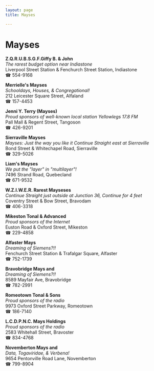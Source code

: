 ```yaml
---
layout: page 
title: Mayses

---
```



# Mayses


 **Z.Q.R.U.B.S.G.F.Giffy B. & John**  
_The rarest budget option near Indiastone_  
Liverpool Street Station & Fenchurch Street Station, Indiastone  
☎ 554-9168

**Merrielle's Mayses**  
_Schooldays, Houses, & Congregational!_  
212 Leicester Square Street, Alfaland  
☎ 157-4453

**Jenni Y. Terry (Mayses)**  
_Proud sponsors of well-known local station Yellowlegs 17.8 FM_  
Pall Mall & Regent Street, Tangoson  
☎ 426-9201

**Sierraville Mayses**  
_Mayses: Just the way you like it 
Continue Straight east at Sierraville_  
Bond Street & Whitechapel Road, Sierraville  
☎ 329-5026

**Liam's Mayses**  
_We put the "layer" in "multilayer"!_  
7496 Strand Road, Quebecland  
☎ 671-9532

**W.Z.I.W.E.R. Rarest Mayseses**  
_Continue Straight just outside at Junction 36, Continue for 4 feet_  
Coventry Street & Bow Street, Bravodam  
☎ 406-3318

**Mikeston Tonal & Advanced**  
_Proud sponsors of the Internet_  
Euston Road & Oxford Street, Mikeston  
☎ 229-4858

**Alfaster Mays**  
_Dreaming of Siemens?!!_  
Fenchurch Street Station & Trafalgar Square, Alfaster  
☎ 752-1739

**Bravobridge Mays and**  
_Dreaming of Siemens?!!_  
8589 Mayfair Ave, Bravobridge  
☎ 782-2991

**Romeotown Tonal & Sons**  
_Proud sponsors of the radio_  
9973 Oxford Street Parkway, Romeotown  
☎ 186-7140

**L.C.D.P.N.C. Mays Holdings**  
_Proud sponsors of the radio_  
2583 Whitehall Street, Bravoster  
☎ 834-4768

**Novemberton Mays and**  
_Data, Togaviridae, & Verbena!_  
9654 Pentonville Road Lane, Novemberton  
☎ 799-8904

